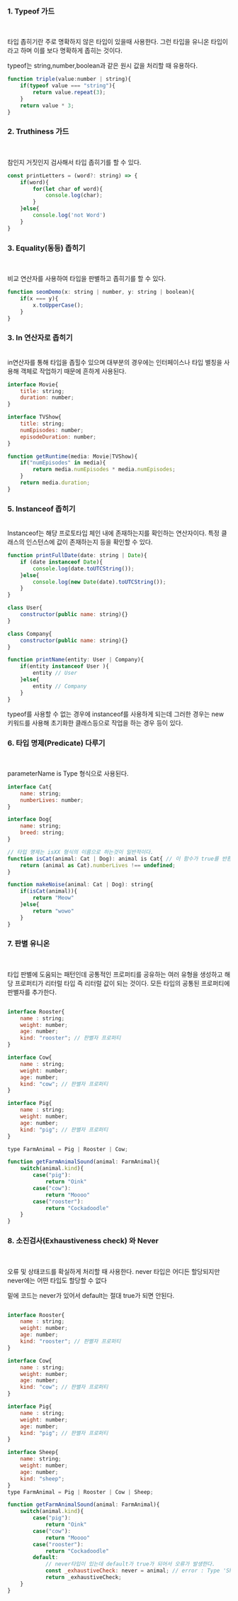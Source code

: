 ### 1. Typeof 가드
<br>

타입 좁히기란 주로 명확하지 않은 타입이 있을때 사용한다. 그런 타입을 유니온 타입이라고 하며 이를 보다 명확하게 좁히는 것이다.

typeof는 string,number,boolean과 같은 원시 값을 처리할 때 유용하다.

``` javascript
function triple(value:number | string){
    if(typeof value === "string"){
        return value.repeat(3);
    }
    return value * 3;
}
```

### 2. Truthiness 가드
<br>

참인지 거짓인지 검사해서 타입 좁히기를 할 수 있다.

```javascript
const printLetters = (word?: string) => {
    if(word){
        for(let char of word){
            console.log(char);
        }
    }else{
        console.log('not Word')
    }
}
```


### 3. Equality(동등) 좁히기

<br>

비교 연산자를 사용하여  타입을 판별하고 좁히기를 할 수 있다.

```javascript
function seomDemo(x: string | number, y: string | boolean){
    if(x === y){
        x.toUpperCase();
    }
}
```


### 3. In 연산자로 좁히기

<br>
in연산자를 통해 타입을 좁힐수 있으며 대부분의 경우에는 인터페이스나 타입 별칭을 사용해 객체로 작업하기 때문에 흔하게 사용된다.

```javascript
interface Movie{
    title: string;
    duration: number;
}

interface TVShow{
    title: string;
    numEpisodes: number;
    episodeDuration: number;
}

function getRuntime(media: Movie|TVShow){
    if("numEpisodes" in media){
        return media.numEpisodes * media.numEpisodes;
    }
    return media.duration;
}
```

### 5. Instanceof 좁히기

<br>
Instanceof는 해당 프로토타입 체인 내에 존재하는지를 확인하는 연산자이다.
특정 클래스의 인스턴스에 값이 존재하는지 등을 확인할 수 있다.

``` javascript
function printFullDate(date: string | Date){
    if (date instanceof Date){
        console.log(date.toUTCString());
    }else{
        console.log(new Date(date).toUTCString());
    }
}

class User{
    constructor(public name: string){}
}

class Company{
    constructor(public name: string){}
}

function printName(entity: User | Company){
    if(entity instanceof User ){
        entity // User
    }else{
        entity // Company
    }
}
```

typeof를 사용할 수 없는 경우에 instanceof를 사용하게 되는데 그러한 경우는 new 키워드를 사용해 초기화한 클래스등으로 작업을 하는 경우 등이 있다.

### 6. 타입 명제(Predicate) 다루기
<br>

parameterName is Type 형식으로 사용된다.

```javascript
interface Cat{
    name: string;
    numberLives: number;
}

interface Dog{
    name: string;
    breed: string;
}

// 타입 명제는 isXX 형식의 이름으로 하는것이 일반적이다.
function isCat(animal: Cat | Dog): animal is Cat{ // 이 함수가 true를 반환하면 전달된 값이 Cat 타입이라는 뜻이다.
    return (animal as Cat).numberLives !== undefined;
}

function makeNoise(animal: Cat | Dog): string{
    if(isCat(animal)){
        return "Meow"
    }else{
        return "wowo"
    }
}
```

### 7. 판별 유니온
<br>

타입 판별에 도움되는 패턴인데 공통적인 프로퍼티를 공유하는 여러 유형을 생성하고 해당 프로퍼티가 리터럴 타입 즉 리터럴 값이 되는 것이다.
모든 타입의 공통된 프로퍼티에 판별자를 추가한다.

```javascript

interface Rooster{
    name : string;
    weight: number;
    age: number;
    kind: "rooster"; // 판별자 프로퍼티
}

interface Cow{
    name : string;
    weight: number;
    age: number;
    kind: "cow"; // 판별자 프로퍼티
}

interface Pig{
    name : string;
    weight: number;
    age: number;
    kind: "pig"; // 판별자 프로퍼티
}

type FarmAnimal = Pig | Rooster | Cow;

function getFarmAnimalSound(animal: FarmAnimal){
    switch(animal.kind){
        case("pig"):
            return "Oink"
        case("cow"):
            return "Moooo"
        case("rooster"):
            return "Cockadoodle"
    }
}

```

### 8. 소진검사(Exhaustiveness check) 와 Never

<br>

오류 및 상태코드를 확실하게 처리할 때 사용한다.
never 타입은 어디든 할당되지만 never에는 어떤 타입도 할당할 수 없다

밑에 코드는 never가 있어서 default는 절대 true가 되면 안된다. 

```javascript

interface Rooster{
    name : string;
    weight: number;
    age: number;
    kind: "rooster"; // 판별자 프로퍼티
}

interface Cow{
    name : string;
    weight: number;
    age: number;
    kind: "cow"; // 판별자 프로퍼티
}

interface Pig{
    name : string;
    weight: number;
    age: number;
    kind: "pig"; // 판별자 프로퍼티
}

interface Sheep{
    name: string;
    weight: number;
    age: number;
    kind: "sheep";
}
type FarmAnimal = Pig | Rooster | Cow | Sheep;

function getFarmAnimalSound(animal: FarmAnimal){
    switch(animal.kind){
        case("pig"):
            return "Oink"
        case("cow"):
            return "Moooo"
        case("rooster"):
            return "Cockadoodle"
        default:
            // never타입이 있는데 default가 true가 되어서 오류가 발생한다.
            const _exhaustiveCheck: never = animal; // error : Type 'Sheep' is not assignable to type 'never' 
            return _exhaustiveCheck;
    }
}

```